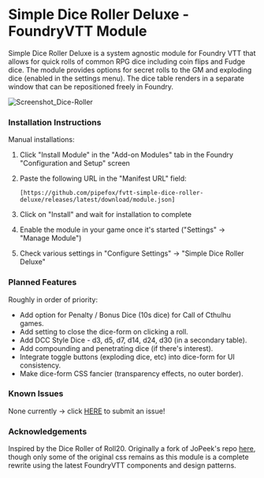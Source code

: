 # Simple Dice Roller Deluxe - FoundryVTT Module

Simple Dice Roller Deluxe is a system agnostic module for Foundry VTT that allows for quick rolls of common RPG dice including coin flips and Fudge dice.
The module provides options for secret rolls to the GM and exploding dice (enabled in the settings menu). The dice table renders in a separate window that can be repositioned freely in Foundry. 

![Screenshot_Dice-Roller](https://github.com/pipefox/fvtt-simple-dice-roller-deluxe/assets/15308352/08d55af1-71a1-43fd-ba71-779ecf3297a5)


### Installation Instructions
Manual installations:
1. Click "Install Module" in the "Add-on Modules" tab in the Foundry "Configuration and Setup" screen
3. Paste the following URL in the "Manifest URL" field:

   `[https://github.com/pipefox/fvtt-simple-dice-roller-deluxe/releases/latest/download/module.json]`
5. Click on "Install" and wait for installation to complete
6. Enable the module in your game once it's started ("Settings" -> "Manage Module")
7. Check various settings in "Configure Settings" -> "Simple Dice Roller Deluxe"


### Planned Features
Roughly in order of priority:
* Add option for Penalty / Bonus Dice (10s dice) for Call of Cthulhu games.
* Add setting to close the dice-form on clicking a roll.
* Add DCC Style Dice - d3, d5, d7, d14, d24, d30 (in a secondary table).
* Add compounding and penetrating dice (if there's interest).
* Integrate toggle buttons (exploding dice, etc) into dice-form for UI consistency.
* Make dice-form CSS fancier (transparency effects, no outer border).

### Known Issues
None currently -> click [HERE](https://github.com/pipefox/fvtt-simple-dice-roller-deluxe/issues/new/choose) to submit an issue!


### Acknowledgements
Inspired by the Dice Roller of Roll20. Originally a fork of JoPeek's repo [here](https://github.com/jopeek/fvtt-simple-dice-roller/), 
though only some of the original css remains as this module is a complete rewrite using the latest FoundryVTT components and design patterns. 

